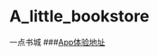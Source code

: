 # A_little_bookstore
 一点书城
 ###[App体验地址](https://mp-a9a5b647-ee3d-4c85-9d75-a140fba585e9.cdn.bspapp.com/cloudstorage/__UNI__9E74747__20230710152058.apk)
